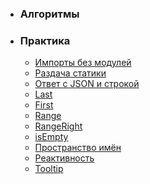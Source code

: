 * ### Алгоритмы ###

* ### Практика ###
  * [Импорты без модулей](./practice/importsWithoutModules/)
  * [Раздача статики](./practice/servingStaticContent/)
  * [Ответ с JSON и строкой](./practice/responseWithJsonAndString/)
  * [Last](./practice/last/)
  * [First](./practice/first/)
  * [Range](./practice/range/)
  * [RangeRight](./practice/rangeRight/)
  * [isEmpty](./practice/isEmpty/)
  * [Пространство имён](./practice/namespace/)
  * [Реактивность](./practice/defineProperty/)
  * [Tooltip](./practice/tooltip/)